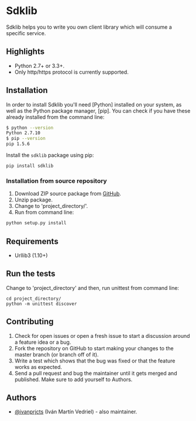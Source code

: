# Sdklib #

Sdklib helps you to write you own client library which will consume a specific service.


## Highlights

* Python 2.7+ or 3.3+.
* Only http/https protocol is currently supported.


## Installation

In order to install Sdklib you'll need [Python] installed on your system, as well as the Python package manager, [pip]. 
You can check if you have these already installed from the command line:

```bash
$ python --version
Python 2.7.10
$ pip --version
pip 1.5.6
```


Install the `sdklib` package using pip:

```bash
pip install sdklib
```


### Installation from source repository
 
1. Download ZIP source package from [GitHub](https://github.com/ivanprjcts/sdklib).
2. Unzip package.
3. Change to 'project_directory/'.
4. Run from command line:
```bash
python setup.py install
```

## Requirements

* Urllib3 (1.10+)


## Run the tests

Change to 'project_directory' and then, run unittest from command line:
```
cd project_directory/
python -m unittest discover
```


## Contributing

1. Check for open issues or open a fresh issue to start a discussion around a feature idea or a bug.
2. Fork the repository on GitHub to start making your changes to the master branch (or branch off of it).
3. Write a test which shows that the bug was fixed or that the feature works as expected.
4. Send a pull request and bug the maintainer until it gets merged and published. Make sure to add yourself to Authors.


## Authors

* [@ivanprjcts](https://github.com/ivanprjcts) (Iván Martín Vedriel) - also maintainer.